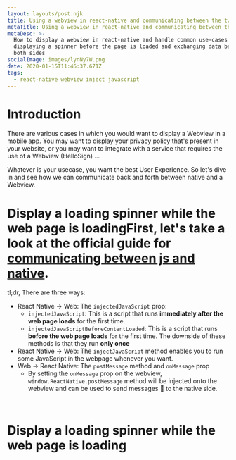 ```yaml
---
layout: layouts/post.njk
title: Using a webview in react-native and communicating between the two
metaTitle: Using a webview in react-native and communicating between the two
metaDesc: >-
  How to display a webview in react-native and handle common use-cases like
  displaying a spinner before the page is loaded and exchanging data between
  both sides
socialImage: images/lynNy7W.png
date: 2020-01-15T11:46:37.671Z
tags:
  - react-native webview inject javascript
---
```

# Introduction

There are various cases in which you would want to display a Webview in a mobile app. You may want to display your privacy policy that's present in your website, or you may want to integrate with a service that requires the use of a Webview (HelloSign) ...

Whatever is your usecase, you want the best User Experience. So let's dive in and see how we can communicate back and forth between native and a Webview.

# Display a loading spinner while the web page is loadingFirst, let's take a look at the official guide for [communicating between js and native](https://github.com/react-native-community/react-native-webview/blob/master/docs/Guide.md#communicating-between-js-and-native).

tl;dr, There are three ways:

- React Native -> Web: The `injectedJavaScript` prop:
  - `injectedJavaScript`: This is a script that runs **immediately after the web page loads** for the first time.
  - `injectedJavaScriptBeforeContentLoaded`: This is a script that runs **before the web page loads** for the first time.
The downside of these methods is that they run **only once**
- React Native -> Web: The `injectJavaScript` method enables you to run some JavaScript in the webpage whenever you want.
- Web -> React Native: The `postMessage` method and `onMessage` prop
  - By setting the `onMessage` prop on the webview, `window.ReactNative.postMessage` method will be injected onto the webview and can be used to send messages 📨 to the native side.

﻿
# Display a loading spinner while the web page is loading
